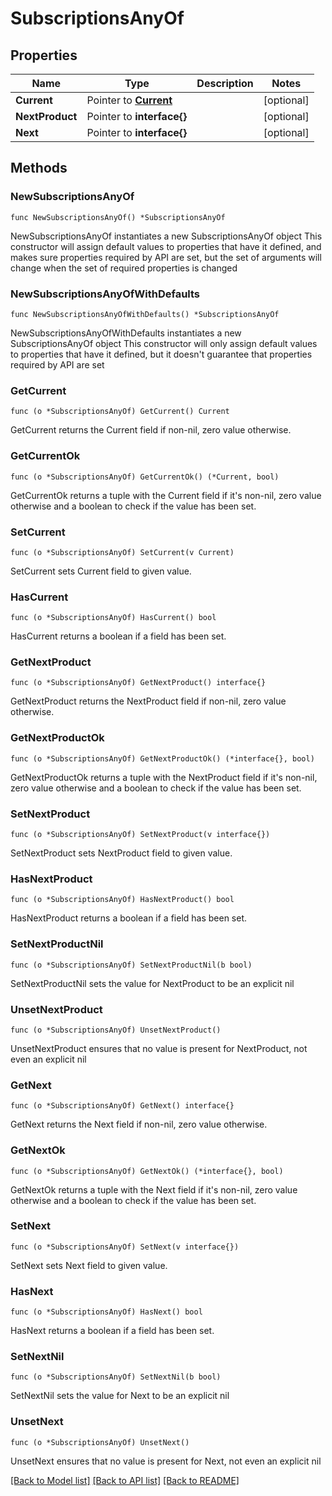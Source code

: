 # SubscriptionsAnyOf

## Properties

Name | Type | Description | Notes
------------ | ------------- | ------------- | -------------
**Current** | Pointer to [**Current**](Current.md) |  | [optional] 
**NextProduct** | Pointer to **interface{}** |  | [optional] 
**Next** | Pointer to **interface{}** |  | [optional] 

## Methods

### NewSubscriptionsAnyOf

`func NewSubscriptionsAnyOf() *SubscriptionsAnyOf`

NewSubscriptionsAnyOf instantiates a new SubscriptionsAnyOf object
This constructor will assign default values to properties that have it defined,
and makes sure properties required by API are set, but the set of arguments
will change when the set of required properties is changed

### NewSubscriptionsAnyOfWithDefaults

`func NewSubscriptionsAnyOfWithDefaults() *SubscriptionsAnyOf`

NewSubscriptionsAnyOfWithDefaults instantiates a new SubscriptionsAnyOf object
This constructor will only assign default values to properties that have it defined,
but it doesn't guarantee that properties required by API are set

### GetCurrent

`func (o *SubscriptionsAnyOf) GetCurrent() Current`

GetCurrent returns the Current field if non-nil, zero value otherwise.

### GetCurrentOk

`func (o *SubscriptionsAnyOf) GetCurrentOk() (*Current, bool)`

GetCurrentOk returns a tuple with the Current field if it's non-nil, zero value otherwise
and a boolean to check if the value has been set.

### SetCurrent

`func (o *SubscriptionsAnyOf) SetCurrent(v Current)`

SetCurrent sets Current field to given value.

### HasCurrent

`func (o *SubscriptionsAnyOf) HasCurrent() bool`

HasCurrent returns a boolean if a field has been set.

### GetNextProduct

`func (o *SubscriptionsAnyOf) GetNextProduct() interface{}`

GetNextProduct returns the NextProduct field if non-nil, zero value otherwise.

### GetNextProductOk

`func (o *SubscriptionsAnyOf) GetNextProductOk() (*interface{}, bool)`

GetNextProductOk returns a tuple with the NextProduct field if it's non-nil, zero value otherwise
and a boolean to check if the value has been set.

### SetNextProduct

`func (o *SubscriptionsAnyOf) SetNextProduct(v interface{})`

SetNextProduct sets NextProduct field to given value.

### HasNextProduct

`func (o *SubscriptionsAnyOf) HasNextProduct() bool`

HasNextProduct returns a boolean if a field has been set.

### SetNextProductNil

`func (o *SubscriptionsAnyOf) SetNextProductNil(b bool)`

 SetNextProductNil sets the value for NextProduct to be an explicit nil

### UnsetNextProduct
`func (o *SubscriptionsAnyOf) UnsetNextProduct()`

UnsetNextProduct ensures that no value is present for NextProduct, not even an explicit nil
### GetNext

`func (o *SubscriptionsAnyOf) GetNext() interface{}`

GetNext returns the Next field if non-nil, zero value otherwise.

### GetNextOk

`func (o *SubscriptionsAnyOf) GetNextOk() (*interface{}, bool)`

GetNextOk returns a tuple with the Next field if it's non-nil, zero value otherwise
and a boolean to check if the value has been set.

### SetNext

`func (o *SubscriptionsAnyOf) SetNext(v interface{})`

SetNext sets Next field to given value.

### HasNext

`func (o *SubscriptionsAnyOf) HasNext() bool`

HasNext returns a boolean if a field has been set.

### SetNextNil

`func (o *SubscriptionsAnyOf) SetNextNil(b bool)`

 SetNextNil sets the value for Next to be an explicit nil

### UnsetNext
`func (o *SubscriptionsAnyOf) UnsetNext()`

UnsetNext ensures that no value is present for Next, not even an explicit nil

[[Back to Model list]](../README.md#documentation-for-models) [[Back to API list]](../README.md#documentation-for-api-endpoints) [[Back to README]](../README.md)


